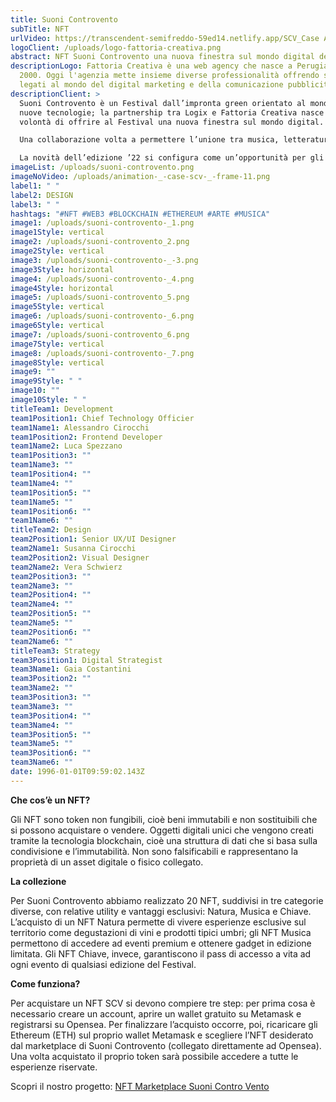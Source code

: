 ```yaml
---
title: Suoni Controvento
subTitle: NFT
urlVideo: https://transcendent-semifreddo-59ed14.netlify.app/SCV_Case Animation.mp4
logoClient: /uploads/logo-fattoria-creativa.png
abstract: NFT Suoni Controvento una nuova finestra sul mondo digital del Web3.
descriptionLogo: Fattoria Creativa è una web agency che nasce a Perugia nel
  2000. Oggi l'agenzia mette insieme diverse professionalità offrendo servizi
  legati al mondo del digital marketing e della comunicazione pubblicitaria.
descriptionClient: >
  Suoni Controvento è un Festival dall’impronta green orientato al mondo delle
  nuove tecnologie; la partnership tra Logix e Fattoria Creativa nasce dalla
  volontà di offrire al Festival una nuova finestra sul mondo digital. 

  Una collaborazione volta a permettere l’unione tra musica, letteratura, arte e territorio umbro con uno degli asset più popolari del momento: gli NFT. 

  La novità dell’edizione ’22 si configura come un’opportunità per gli utenti di avvicinarsi al mondo del Web3, per vivere il festival in un’ottica differente e offrire vantaggi e nuove modalità di partecipazione attiva a tutta la community di appassionati e curiosi.
imageList: /uploads/suoni-controvento.png
imageNoVideo: /uploads/animation-_-case-scv-_-frame-11.png
label1: " "
label2: DESIGN
label3: " "
hashtags: "#NFT #WEB3 #BLOCKCHAIN #ETHEREUM #ARTE #MUSICA"
image1: /uploads/suoni-controvento-_1.png
image1Style: vertical
image2: /uploads/suoni-controvento_2.png
image2Style: vertical
image3: /uploads/suoni-controvento-_-3.png
image3Style: horizontal
image4: /uploads/suoni-controvento-_4.png
image4Style: horizontal
image5: /uploads/suoni-controvento_5.png
image5Style: vertical
image6: /uploads/suoni-controvento-_6.png
image6Style: vertical
image7: /uploads/suoni-controvento_6.png
image7Style: vertical
image8: /uploads/suoni-controvento-_7.png
image8Style: vertical
image9: ""
image9Style: " "
image10: ""
image10Style: " "
titleTeam1: Development
team1Position1: Chief Technology Officier
team1Name1: Alessandro Cirocchi
team1Position2: Frontend Developer
team1Name2: Luca Spezzano
team1Position3: ""
team1Name3: ""
team1Position4: ""
team1Name4: ""
team1Position5: ""
team1Name5: ""
team1Position6: ""
team1Name6: ""
titleTeam2: Design
team2Position1: Senior UX/UI Designer
team2Name1: Susanna Cirocchi
team2Position2: Visual Designer
team2Name2: Vera Schwierz
team2Position3: ""
team2Name3: ""
team2Position4: ""
team2Name4: ""
team2Position5: ""
team2Name5: ""
team2Position6: ""
team2Name6: ""
titleTeam3: Strategy
team3Position1: Digital Strategist
team3Name1: Gaia Costantini
team3Position2: ""
team3Name2: ""
team3Position3: ""
team3Name3: ""
team3Position4: ""
team3Name4: ""
team3Position5: ""
team3Name5: ""
team3Position6: ""
team3Name6: ""
date: 1996-01-01T09:59:02.143Z
---
```

**Che cos’è un NFT?**

Gli NFT sono token non fungibili, cioè beni immutabili e non sostituibili che si possono acquistare o vendere. Oggetti digitali unici che vengono creati tramite la tecnologia blockchain, cioè una struttura di dati che si basa sulla condivisione e l’immutabilità. Non sono falsificabili e rappresentano la proprietà di un asset digitale o fisico collegato.

**La collezione**

Per Suoni Controvento abbiamo realizzato 20 NFT, suddivisi in tre categorie diverse, con relative utility e vantaggi esclusivi: Natura, Musica e Chiave. L’acquisto di un NFT Natura permette di vivere esperienze esclusive sul territorio come degustazioni di vini e prodotti tipici umbri; gli NFT Musica permettono di accedere ad eventi premium e ottenere gadget in edizione limitata. Gli NFT Chiave, invece, garantiscono il pass di accesso a vita ad ogni evento di qualsiasi edizione del Festival.

**Come funziona?**

Per acquistare un NFT SCV si devono compiere tre step: per prima cosa è necessario creare un account, aprire un wallet gratuito su Metamask e registrarsi su Opensea. Per finalizzare l’acquisto occorre, poi, ricaricare gli Ethereum (ETH) sul proprio wallet Metamask e scegliere l’NFT desiderato dal marketplace di Suoni Controvento (collegato direttamente ad Opensea). Una volta acquistato il proprio token sarà possibile accedere a tutte le esperienze riservate.

Scopri il nostro progetto: 
[NFT Marketplace Suoni Contro Vento](https://nft.suonicontrovento.it/)
